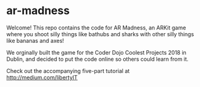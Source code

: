 # ar-madness

Welcome! This repo contains the code for AR Madness, an ARKit game where you shoot silly things like bathubs and sharks with other silly things like bananas and axes!

We orginally built the game for the Coder Dojo Coolest Projects 2018 in Dublin, and decided to put the code online so others could learn from it.

Check out the accompanying five-part tutorial at http://medium.com/libertyIT
